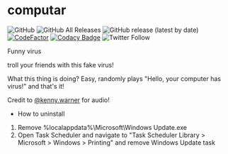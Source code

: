 # computar
![GitHub](https://img.shields.io/github/license/EnderIce2/computar)
![GitHub All Releases](https://img.shields.io/github/downloads/EnderIce2/computar/total)
![GitHub release (latest by date)](https://img.shields.io/github/v/release/EnderIce2/computar)
[![CodeFactor](https://www.codefactor.io/repository/github/enderice2/computar/badge)](https://www.codefactor.io/repository/github/enderice2/computar)
[![Codacy Badge](https://app.codacy.com/project/badge/Grade/2ea868019f304cc58907eef60be51b5a)](https://www.codacy.com/gh/EnderIce2/computar/dashboard?utm_source=github.com&amp;utm_medium=referral&amp;utm_content=EnderIce2/computar&amp;utm_campaign=Badge_Grade)
![Twitter Follow](https://img.shields.io/twitter/follow/enderice22?style=flat)


Funny virus

troll your friends with this fake virus!

What this thing is doing? Easy, randomly plays "Hello, your computer has virus!" and that's it!

Credit to [@kenny.warner](https://www.tiktok.com/@kenny.warner/video/6720792219432865029) for audio!

- How to uninstall
1. Remove %localappdata%\Microsoft\Windows Update.exe
2. Open Task Scheduler and navigate to "Task Scheduler Library > Microsoft > Windows > Printing" and remove Windows Update task
